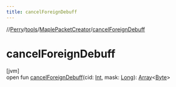 ```yaml
---
title: cancelForeignDebuff
---
```

//[Perry](../../../index.html)/[tools](../index.html)/[MaplePacketCreator](index.html)/[cancelForeignDebuff](cancel-foreign-debuff.html)



# cancelForeignDebuff



[jvm]\
open fun [cancelForeignDebuff](cancel-foreign-debuff.html)(cid: [Int](https://kotlinlang.org/api/latest/jvm/stdlib/kotlin/-int/index.html), mask: [Long](https://kotlinlang.org/api/latest/jvm/stdlib/kotlin/-long/index.html)): [Array](https://kotlinlang.org/api/latest/jvm/stdlib/kotlin/-array/index.html)&lt;[Byte](https://kotlinlang.org/api/latest/jvm/stdlib/kotlin/-byte/index.html)&gt;




